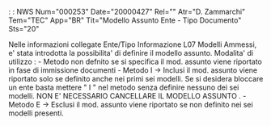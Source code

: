  :  : NWS Num="000253" Date="20000427" Rel="" Atr="D. Zammarchi" Tem="TEC" App="BR" Tit="Modello Assunto Ente - Tipo Documento" Sts="20"

Nelle informazioni collegate Ente/Tipo Informazione L07 Modelli Ammessi, e' stata introdotta la possibilita' di definire il modello assunto.
Modalita' di utilizzo  : 
           -  Metodo non defnito
              se si specifica il mod. assunto viene riportato in fase di immissione documenti            -  Metodo I   -> Inclusi
               il mod. assunto viene riportato solo se definito anche nei primi sei modelli.
               Se si desidera bloccare un ente basta mettere " I " nel metodo senza definire                nessuno dei sei modelli.
               NON  E' NECESSARIO CANCELLARE IL MODELLO ASSUNTO .
           -  Metodo E -> Esclusi
               il mod. assunto viene riportato se non definito nei sei modelli presenti.



